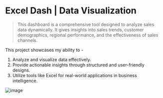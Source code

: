 # Excel Dash | Data Visualization

> This dashboard is a comprehensive tool designed to analyze sales data dynamically. It gives insights into sales trends, customer demographics, regional performance, and the effectiveness of sales channels.

This project showcases my ability to -

1. Analyze and visualize data effectively. <br>
2. Provide actionable insights through structured and user-friendly designs. <br>
3. Utilize tools like Excel for real-world applications in business intelligence. <br>

![image](https://github.com/user-attachments/assets/eeee6c98-21b8-4f30-a656-6088a8783a9e)
